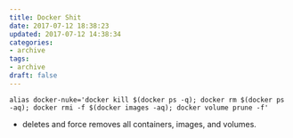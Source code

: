 ```yaml
---
title: Docker Shit
date: 2017-07-12 18:38:23
updated: 2017-07-12 14:38:34
categories:
- archive
tags:
- archive
draft: false
---
```


`alias docker-nuke='docker kill $(docker ps -q); docker rm $(docker ps -aq); docker rmi -f $(docker images -aq); docker volume prune -f'`

- deletes and force removes all containers, images, and volumes.